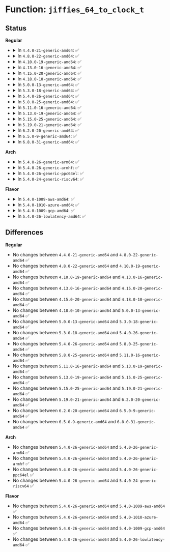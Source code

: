 # Function: <code>jiffies_64_to_clock_t</code>

## Status
<b>Regular</b>
<ul>
<li>
<details>
<summary>In <code>4.4.0-21-generic-amd64</code>: ✅</summary>

```c
u64 jiffies_64_to_clock_t(u64 x)
```

```json
{
  "name": "jiffies_64_to_clock_t",
  "collision_type": "Unique Global",
  "inline_type": "No",
  "funcs": [
    {
      "addr": 18446744071579807504,
      "name": "jiffies_64_to_clock_t",
      "external": true,
      "loc": "kernel/time/time.c:660",
      "file": "kernel/time/time.c",
      "inline": "seen, unknown",
      "caller_inline": [],
      "caller_func": [
        "kernel/sys.c:SyS_times",
        "kernel/sched/cpuacct.c:cpuacct_stats_show",
        "kernel/sched/cpuacct.c:cpuacct_stats_show",
        "kernel/trace/trace_clock.c:trace_clock_jiffies",
        "fs/proc/stat.c:show_stat",
        "fs/proc/stat.c:show_stat",
        "fs/proc/stat.c:show_stat",
        "fs/proc/stat.c:show_stat",
        "fs/proc/stat.c:show_stat",
        "fs/proc/stat.c:show_stat",
        "fs/proc/stat.c:show_stat",
        "fs/proc/stat.c:show_stat",
        "fs/proc/stat.c:show_stat",
        "fs/proc/stat.c:show_stat",
        "fs/proc/stat.c:show_stat",
        "fs/proc/stat.c:show_stat",
        "fs/proc/stat.c:show_stat",
        "fs/proc/stat.c:show_stat",
        "fs/proc/stat.c:show_stat",
        "fs/proc/stat.c:show_stat",
        "fs/proc/stat.c:show_stat",
        "fs/proc/stat.c:show_stat",
        "fs/proc/stat.c:show_stat",
        "fs/proc/stat.c:show_stat",
        "drivers/cpufreq/cpufreq_stats.c:show_time_in_state"
      ]
    }
  ],
  "symbols": [
    {
      "addr": 18446744071579807504,
      "name": "jiffies_64_to_clock_t",
      "section": ".text",
      "bind": "STB_GLOBAL",
      "size": 41
    }
  ]
}
```
</details>
</li>
<li>
<details>
<summary>In <code>4.8.0-22-generic-amd64</code>: ✅</summary>

```c
u64 jiffies_64_to_clock_t(u64 x)
```

```json
{
  "name": "jiffies_64_to_clock_t",
  "collision_type": "Unique Global",
  "inline_type": "No",
  "funcs": [
    {
      "addr": 18446744071579835312,
      "name": "jiffies_64_to_clock_t",
      "external": true,
      "loc": "kernel/time/time.c:667",
      "file": "kernel/time/time.c",
      "inline": "seen, unknown",
      "caller_inline": [],
      "caller_func": [
        "kernel/sys.c:SyS_times",
        "kernel/sched/cpuacct.c:cpuacct_stats_show",
        "kernel/sched/cpuacct.c:cpuacct_stats_show",
        "kernel/trace/trace_clock.c:trace_clock_jiffies",
        "fs/proc/stat.c:show_stat",
        "fs/proc/stat.c:show_stat",
        "fs/proc/stat.c:show_stat",
        "fs/proc/stat.c:show_stat",
        "fs/proc/stat.c:show_stat",
        "fs/proc/stat.c:show_stat",
        "fs/proc/stat.c:show_stat",
        "fs/proc/stat.c:show_stat",
        "fs/proc/stat.c:show_stat",
        "fs/proc/stat.c:show_stat",
        "fs/proc/stat.c:show_stat",
        "fs/proc/stat.c:show_stat",
        "fs/proc/stat.c:show_stat",
        "fs/proc/stat.c:show_stat",
        "fs/proc/stat.c:show_stat",
        "fs/proc/stat.c:show_stat",
        "fs/proc/stat.c:show_stat",
        "fs/proc/stat.c:show_stat",
        "fs/proc/stat.c:show_stat",
        "fs/proc/stat.c:show_stat",
        "drivers/cpufreq/cpufreq_stats.c:show_time_in_state"
      ]
    }
  ],
  "symbols": [
    {
      "addr": 18446744071579835312,
      "name": "jiffies_64_to_clock_t",
      "section": ".text",
      "bind": "STB_GLOBAL",
      "size": 41
    }
  ]
}
```
</details>
</li>
<li>
<details>
<summary>In <code>4.10.0-19-generic-amd64</code>: ✅</summary>

```c
u64 jiffies_64_to_clock_t(u64 x)
```

```json
{
  "name": "jiffies_64_to_clock_t",
  "collision_type": "Unique Global",
  "inline_type": "No",
  "funcs": [
    {
      "addr": 18446744071579864368,
      "name": "jiffies_64_to_clock_t",
      "external": true,
      "loc": "kernel/time/time.c:667",
      "file": "kernel/time/time.c",
      "inline": "seen, unknown",
      "caller_inline": [],
      "caller_func": [
        "kernel/sys.c:SyS_times",
        "kernel/sched/cpuacct.c:cpuacct_stats_show",
        "kernel/sched/cpuacct.c:cpuacct_stats_show",
        "kernel/trace/trace_clock.c:trace_clock_jiffies",
        "fs/proc/stat.c:show_stat",
        "fs/proc/stat.c:show_stat",
        "fs/proc/stat.c:show_stat",
        "fs/proc/stat.c:show_stat",
        "fs/proc/stat.c:show_stat",
        "fs/proc/stat.c:show_stat",
        "fs/proc/stat.c:show_stat",
        "fs/proc/stat.c:show_stat",
        "fs/proc/stat.c:show_stat",
        "fs/proc/stat.c:show_stat",
        "fs/proc/stat.c:show_stat",
        "fs/proc/stat.c:show_stat",
        "fs/proc/stat.c:show_stat",
        "fs/proc/stat.c:show_stat",
        "fs/proc/stat.c:show_stat",
        "fs/proc/stat.c:show_stat",
        "fs/proc/stat.c:show_stat",
        "fs/proc/stat.c:show_stat",
        "fs/proc/stat.c:show_stat",
        "fs/proc/stat.c:show_stat",
        "drivers/cpufreq/cpufreq_stats.c:show_time_in_state"
      ]
    }
  ],
  "symbols": [
    {
      "addr": 18446744071579864368,
      "name": "jiffies_64_to_clock_t",
      "section": ".text",
      "bind": "STB_GLOBAL",
      "size": 41
    }
  ]
}
```
</details>
</li>
<li>
<details>
<summary>In <code>4.13.0-16-generic-amd64</code>: ✅</summary>

```c
u64 jiffies_64_to_clock_t(u64 x)
```

```json
{
  "name": "jiffies_64_to_clock_t",
  "collision_type": "Unique Global",
  "inline_type": "No",
  "funcs": [
    {
      "addr": 18446744071579872592,
      "name": "jiffies_64_to_clock_t",
      "external": true,
      "loc": "kernel/time/time.c:757",
      "file": "kernel/time/time.c",
      "inline": "seen, unknown",
      "caller_inline": [],
      "caller_func": [
        "kernel/sys.c:SyS_times",
        "kernel/trace/trace_clock.c:trace_clock_jiffies",
        "drivers/cpufreq/cpufreq_stats.c:show_time_in_state"
      ]
    }
  ],
  "symbols": [
    {
      "addr": 18446744071579872592,
      "name": "jiffies_64_to_clock_t",
      "section": ".text",
      "bind": "STB_GLOBAL",
      "size": 41
    }
  ]
}
```
</details>
</li>
<li>
<details>
<summary>In <code>4.15.0-20-generic-amd64</code>: ✅</summary>

```c
u64 jiffies_64_to_clock_t(u64 x)
```

```json
{
  "name": "jiffies_64_to_clock_t",
  "collision_type": "Unique Global",
  "inline_type": "No",
  "funcs": [
    {
      "addr": 18446744071579916000,
      "name": "jiffies_64_to_clock_t",
      "external": true,
      "loc": "kernel/time/time.c:724",
      "file": "kernel/time/time.c",
      "inline": "seen, unknown",
      "caller_inline": [],
      "caller_func": [
        "kernel/sys.c:SyS_times",
        "kernel/trace/trace_clock.c:trace_clock_jiffies",
        "drivers/cpufreq/cpufreq_stats.c:show_time_in_state"
      ]
    }
  ],
  "symbols": [
    {
      "addr": 18446744071579916000,
      "name": "jiffies_64_to_clock_t",
      "section": ".text",
      "bind": "STB_GLOBAL",
      "size": 41
    }
  ]
}
```
</details>
</li>
<li>
<details>
<summary>In <code>4.18.0-10-generic-amd64</code>: ✅</summary>

```c
u64 jiffies_64_to_clock_t(u64 x)
```

```json
{
  "name": "jiffies_64_to_clock_t",
  "collision_type": "Unique Global",
  "inline_type": "No",
  "funcs": [
    {
      "addr": 18446744071579960640,
      "name": "jiffies_64_to_clock_t",
      "external": true,
      "loc": "kernel/time/time.c:736",
      "file": "kernel/time/time.c",
      "inline": "seen, unknown",
      "caller_inline": [],
      "caller_func": [
        "kernel/sys.c:__ia32_sys_times",
        "kernel/sys.c:__x64_sys_times",
        "kernel/trace/trace_clock.c:trace_clock_jiffies",
        "drivers/cpufreq/cpufreq_stats.c:show_time_in_state"
      ]
    }
  ],
  "symbols": [
    {
      "addr": 18446744071579960640,
      "name": "jiffies_64_to_clock_t",
      "section": ".text",
      "bind": "STB_GLOBAL",
      "size": 41
    }
  ]
}
```
</details>
</li>
<li>
<details>
<summary>In <code>5.0.0-13-generic-amd64</code>: ✅</summary>

```c
u64 jiffies_64_to_clock_t(u64 x)
```

```json
{
  "name": "jiffies_64_to_clock_t",
  "collision_type": "Unique Global",
  "inline_type": "No",
  "funcs": [
    {
      "addr": 18446744071580007216,
      "name": "jiffies_64_to_clock_t",
      "external": true,
      "loc": "kernel/time/time.c:674",
      "file": "kernel/time/time.c",
      "inline": "seen, unknown",
      "caller_inline": [],
      "caller_func": [
        "kernel/sys.c:__ia32_sys_times",
        "kernel/sys.c:__x64_sys_times",
        "kernel/trace/trace_clock.c:trace_clock_jiffies",
        "drivers/cpufreq/cpufreq_stats.c:show_time_in_state"
      ]
    }
  ],
  "symbols": [
    {
      "addr": 18446744071580007216,
      "name": "jiffies_64_to_clock_t",
      "section": ".text",
      "bind": "STB_GLOBAL",
      "size": 41
    }
  ]
}
```
</details>
</li>
<li>
<details>
<summary>In <code>5.3.0-18-generic-amd64</code>: ✅</summary>

```c
u64 jiffies_64_to_clock_t(u64 x)
```

```json
{
  "name": "jiffies_64_to_clock_t",
  "collision_type": "Unique Global",
  "inline_type": "No",
  "funcs": [
    {
      "addr": 18446744071580050768,
      "name": "jiffies_64_to_clock_t",
      "external": true,
      "loc": "kernel/time/time.c:742",
      "file": "kernel/time/time.c",
      "inline": "seen, unknown",
      "caller_inline": [],
      "caller_func": [
        "kernel/sys.c:__ia32_sys_times",
        "kernel/sys.c:__x64_sys_times",
        "kernel/trace/trace_clock.c:trace_clock_jiffies",
        "drivers/cpufreq/cpufreq_stats.c:show_time_in_state"
      ]
    }
  ],
  "symbols": [
    {
      "addr": 18446744071580050768,
      "name": "jiffies_64_to_clock_t",
      "section": ".text",
      "bind": "STB_GLOBAL",
      "size": 41
    }
  ]
}
```
</details>
</li>
<li>
<details>
<summary>In <code>5.4.0-26-generic-amd64</code>: ✅</summary>

```c
u64 jiffies_64_to_clock_t(u64 x)
```

```json
{
  "name": "jiffies_64_to_clock_t",
  "collision_type": "Unique Global",
  "inline_type": "No",
  "funcs": [
    {
      "addr": 18446744071580099824,
      "name": "jiffies_64_to_clock_t",
      "external": true,
      "loc": "kernel/time/time.c:742",
      "file": "kernel/time/time.c",
      "inline": "seen, unknown",
      "caller_inline": [],
      "caller_func": [
        "kernel/sys.c:__ia32_sys_times",
        "kernel/sys.c:__x64_sys_times",
        "kernel/trace/trace_clock.c:trace_clock_jiffies",
        "drivers/cpufreq/cpufreq_stats.c:show_time_in_state"
      ]
    }
  ],
  "symbols": [
    {
      "addr": 18446744071580099824,
      "name": "jiffies_64_to_clock_t",
      "section": ".text",
      "bind": "STB_GLOBAL",
      "size": 41
    }
  ]
}
```
</details>
</li>
<li>
<details>
<summary>In <code>5.8.0-25-generic-amd64</code>: ✅</summary>

```c
u64 jiffies_64_to_clock_t(u64 x)
```

```json
{
  "name": "jiffies_64_to_clock_t",
  "collision_type": "Unique Global",
  "inline_type": "No",
  "funcs": [
    {
      "addr": 18446744071580162208,
      "name": "jiffies_64_to_clock_t",
      "external": true,
      "loc": "kernel/time/time.c:652",
      "file": "kernel/time/time.c",
      "inline": "seen, unknown",
      "caller_inline": [],
      "caller_func": [
        "kernel/sys.c:__ia32_sys_times",
        "kernel/sys.c:__x64_sys_times",
        "kernel/trace/trace_clock.c:trace_clock_jiffies",
        "drivers/cpufreq/cpufreq_stats.c:show_time_in_state"
      ]
    }
  ],
  "symbols": [
    {
      "addr": 18446744071580162208,
      "name": "jiffies_64_to_clock_t",
      "section": ".text",
      "bind": "STB_GLOBAL",
      "size": 41
    }
  ]
}
```
</details>
</li>
<li>
<details>
<summary>In <code>5.11.0-16-generic-amd64</code>: ✅</summary>

```c
u64 jiffies_64_to_clock_t(u64 x)
```

```json
{
  "name": "jiffies_64_to_clock_t",
  "collision_type": "Unique Global",
  "inline_type": "No",
  "funcs": [
    {
      "addr": 18446744071580146352,
      "name": "jiffies_64_to_clock_t",
      "external": true,
      "loc": "kernel/time/time.c:652",
      "file": "kernel/time/time.c",
      "inline": "seen, unknown",
      "caller_inline": [],
      "caller_func": [
        "kernel/sys.c:__ia32_sys_times",
        "kernel/sys.c:__x64_sys_times",
        "kernel/trace/trace_clock.c:trace_clock_jiffies"
      ]
    }
  ],
  "symbols": [
    {
      "addr": 18446744071580146352,
      "name": "jiffies_64_to_clock_t",
      "section": ".text",
      "bind": "STB_GLOBAL",
      "size": 41
    }
  ]
}
```
</details>
</li>
<li>
<details>
<summary>In <code>5.13.0-19-generic-amd64</code>: ✅</summary>

```c
u64 jiffies_64_to_clock_t(u64 x)
```

```json
{
  "name": "jiffies_64_to_clock_t",
  "collision_type": "Unique Global",
  "inline_type": "No",
  "funcs": [
    {
      "addr": 18446744071580151040,
      "name": "jiffies_64_to_clock_t",
      "external": true,
      "loc": "kernel/time/time.c:652",
      "file": "kernel/time/time.c",
      "inline": "seen, unknown",
      "caller_inline": [],
      "caller_func": [
        "kernel/sys.c:__ia32_sys_times",
        "kernel/sys.c:__x64_sys_times",
        "kernel/trace/trace_clock.c:trace_clock_jiffies"
      ]
    }
  ],
  "symbols": [
    {
      "addr": 18446744071580151040,
      "name": "jiffies_64_to_clock_t",
      "section": ".text",
      "bind": "STB_GLOBAL",
      "size": 41
    }
  ]
}
```
</details>
</li>
<li>
<details>
<summary>In <code>5.15.0-25-generic-amd64</code>: ✅</summary>

```c
u64 jiffies_64_to_clock_t(u64 x)
```

```json
{
  "name": "jiffies_64_to_clock_t",
  "collision_type": "Unique Global",
  "inline_type": "No",
  "funcs": [
    {
      "addr": 18446744071580295568,
      "name": "jiffies_64_to_clock_t",
      "external": true,
      "loc": "kernel/time/time.c:652",
      "file": "kernel/time/time.c",
      "inline": "seen, unknown",
      "caller_inline": [],
      "caller_func": [
        "kernel/sys.c:__ia32_sys_times",
        "kernel/sys.c:__x64_sys_times",
        "kernel/trace/trace_clock.c:trace_clock_jiffies"
      ]
    }
  ],
  "symbols": [
    {
      "addr": 18446744071580295568,
      "name": "jiffies_64_to_clock_t",
      "section": ".text",
      "bind": "STB_GLOBAL",
      "size": 41
    }
  ]
}
```
</details>
</li>
<li>
<details>
<summary>In <code>5.19.0-21-generic-amd64</code>: ✅</summary>

```c
u64 jiffies_64_to_clock_t(u64 x)
```

```json
{
  "name": "jiffies_64_to_clock_t",
  "collision_type": "Unique Global",
  "inline_type": "No",
  "funcs": [
    {
      "addr": 18446744071580504320,
      "name": "jiffies_64_to_clock_t",
      "external": true,
      "loc": "kernel/time/time.c:652",
      "file": "kernel/time/time.c",
      "inline": "seen, unknown",
      "caller_inline": [],
      "caller_func": [
        "kernel/sys.c:__ia32_sys_times",
        "kernel/sys.c:__x64_sys_times",
        "kernel/trace/trace_clock.c:trace_clock_jiffies"
      ]
    }
  ],
  "symbols": [
    {
      "addr": 18446744071580504320,
      "name": "jiffies_64_to_clock_t",
      "section": ".text",
      "bind": "STB_GLOBAL",
      "size": 48
    }
  ]
}
```
</details>
</li>
<li>
<details>
<summary>In <code>6.2.0-20-generic-amd64</code>: ✅</summary>

```c
u64 jiffies_64_to_clock_t(u64 x)
```

```json
{
  "name": "jiffies_64_to_clock_t",
  "collision_type": "Unique Global",
  "inline_type": "No",
  "funcs": [
    {
      "addr": 18446744071580757696,
      "name": "jiffies_64_to_clock_t",
      "external": true,
      "loc": "kernel/time/time.c:652",
      "file": "kernel/time/time.c",
      "inline": "seen, unknown",
      "caller_inline": [],
      "caller_func": [
        "kernel/sys.c:__ia32_sys_times",
        "kernel/sys.c:__x64_sys_times",
        "kernel/trace/trace_clock.c:trace_clock_jiffies"
      ]
    }
  ],
  "symbols": [
    {
      "addr": 18446744071580757696,
      "name": "jiffies_64_to_clock_t",
      "section": ".text",
      "bind": "STB_GLOBAL",
      "size": 48
    }
  ]
}
```
</details>
</li>
<li>
<details>
<summary>In <code>6.5.0-9-generic-amd64</code>: ✅</summary>

```c
u64 jiffies_64_to_clock_t(u64 x)
```

```json
{
  "name": "jiffies_64_to_clock_t",
  "collision_type": "Unique Global",
  "inline_type": "No",
  "funcs": [
    {
      "addr": 18446744071580840368,
      "name": "jiffies_64_to_clock_t",
      "external": true,
      "loc": "kernel/time/time.c:652",
      "file": "kernel/time/time.c",
      "inline": "seen, unknown",
      "caller_inline": [],
      "caller_func": [
        "kernel/sys.c:__ia32_sys_times",
        "kernel/sys.c:__x64_sys_times",
        "kernel/trace/trace_clock.c:trace_clock_jiffies"
      ]
    }
  ],
  "symbols": [
    {
      "addr": 18446744071580840368,
      "name": "jiffies_64_to_clock_t",
      "section": ".text",
      "bind": "STB_GLOBAL",
      "size": 48
    }
  ]
}
```
</details>
</li>
<li>
<details>
<summary>In <code>6.8.0-31-generic-amd64</code>: ✅</summary>

```c
u64 jiffies_64_to_clock_t(u64 x)
```

```json
{
  "name": "jiffies_64_to_clock_t",
  "collision_type": "Unique Global",
  "inline_type": "No",
  "funcs": [
    {
      "addr": 18446744071580929760,
      "name": "jiffies_64_to_clock_t",
      "external": true,
      "loc": "kernel/time/time.c:705",
      "file": "kernel/time/time.c",
      "inline": "seen, unknown",
      "caller_inline": [],
      "caller_func": [
        "kernel/sys.c:__ia32_sys_times",
        "kernel/sys.c:__x64_sys_times",
        "kernel/trace/trace_clock.c:trace_clock_jiffies"
      ]
    }
  ],
  "symbols": [
    {
      "addr": 18446744071580929760,
      "name": "jiffies_64_to_clock_t",
      "section": ".text",
      "bind": "STB_GLOBAL",
      "size": 48
    }
  ]
}
```
</details>
</li>
</ul>
<b>Arch</b>
<ul>
<li>
<details>
<summary>In <code>5.4.0-26-generic-arm64</code>: ✅</summary>

```c
u64 jiffies_64_to_clock_t(u64 x)
```

```json
{
  "name": "jiffies_64_to_clock_t",
  "collision_type": "Unique Global",
  "inline_type": "No",
  "funcs": [
    {
      "addr": 18446603336491311128,
      "name": "jiffies_64_to_clock_t",
      "external": true,
      "loc": "kernel/time/time.c:742",
      "file": "kernel/time/time.c",
      "inline": "seen, unknown",
      "caller_inline": [],
      "caller_func": [
        "kernel/sys.c:__arm64_sys_times",
        "kernel/trace/trace_clock.c:trace_clock_jiffies",
        "drivers/cpufreq/cpufreq_stats.c:show_time_in_state"
      ]
    }
  ],
  "symbols": [
    {
      "addr": 18446603336491311128,
      "name": "jiffies_64_to_clock_t",
      "section": ".text",
      "bind": "STB_GLOBAL",
      "size": 72
    }
  ]
}
```
</details>
</li>
<li>
<details>
<summary>In <code>5.4.0-26-generic-armhf</code>: ✅</summary>

```c
u64 jiffies_64_to_clock_t(u64 x)
```

```json
{
  "name": "jiffies_64_to_clock_t",
  "collision_type": "Unique Global",
  "inline_type": "No",
  "funcs": [
    {
      "addr": 3225310048,
      "name": "jiffies_64_to_clock_t",
      "external": true,
      "loc": "kernel/time/time.c:742",
      "file": "kernel/time/time.c",
      "inline": "seen, unknown",
      "caller_inline": [],
      "caller_func": [
        "kernel/sys.c:__se_sys_times",
        "kernel/trace/trace_clock.c:trace_clock_jiffies",
        "drivers/cpufreq/cpufreq_stats.c:show_time_in_state"
      ]
    }
  ],
  "symbols": [
    {
      "addr": 3225310048,
      "name": "jiffies_64_to_clock_t",
      "section": ".text",
      "bind": "STB_GLOBAL",
      "size": 112
    }
  ]
}
```
</details>
</li>
<li>
<details>
<summary>In <code>5.4.0-26-generic-ppc64el</code>: ✅</summary>

```c
u64 jiffies_64_to_clock_t(u64 x)
```

```json
{
  "name": "jiffies_64_to_clock_t",
  "collision_type": "Unique Global",
  "inline_type": "No",
  "funcs": [
    {
      "addr": 13835058055284236928,
      "name": "jiffies_64_to_clock_t",
      "external": true,
      "loc": "kernel/time/time.c:742",
      "file": "kernel/time/time.c",
      "inline": "seen, unknown",
      "caller_inline": [],
      "caller_func": [
        "kernel/sys.c:__se_sys_times",
        "kernel/trace/trace_clock.c:trace_clock_jiffies",
        "drivers/cpufreq/cpufreq_stats.c:show_time_in_state"
      ]
    }
  ],
  "symbols": [
    {
      "addr": 13835058055284236928,
      "name": "jiffies_64_to_clock_t",
      "section": ".text",
      "bind": "STB_GLOBAL",
      "size": 52
    }
  ]
}
```
</details>
</li>
<li>
<details>
<summary>In <code>5.4.0-24-generic-riscv64</code>: ✅</summary>

```c
u64 jiffies_64_to_clock_t(u64 x)
```

```json
{
  "name": "jiffies_64_to_clock_t",
  "collision_type": "Unique Global",
  "inline_type": "No",
  "funcs": [
    {
      "addr": 18446743936271819890,
      "name": "jiffies_64_to_clock_t",
      "external": true,
      "loc": "kernel/time/time.c:742",
      "file": "kernel/time/time.c",
      "inline": "seen, unknown",
      "caller_inline": [],
      "caller_func": [
        "kernel/sys.c:__se_sys_times",
        "kernel/trace/trace_clock.c:trace_clock_jiffies"
      ]
    }
  ],
  "symbols": [
    {
      "addr": 18446743936271819890,
      "name": "jiffies_64_to_clock_t",
      "section": ".text",
      "bind": "STB_GLOBAL",
      "size": 56
    }
  ]
}
```
</details>
</li>
</ul>
<b>Flavor</b>
<ul>
<li>
<details>
<summary>In <code>5.4.0-1009-aws-amd64</code>: ✅</summary>

```c
u64 jiffies_64_to_clock_t(u64 x)
```

```json
{
  "name": "jiffies_64_to_clock_t",
  "collision_type": "Unique Global",
  "inline_type": "No",
  "funcs": [
    {
      "addr": 18446744071580069024,
      "name": "jiffies_64_to_clock_t",
      "external": true,
      "loc": "kernel/time/time.c:742",
      "file": "kernel/time/time.c",
      "inline": "seen, unknown",
      "caller_inline": [],
      "caller_func": [
        "kernel/sys.c:__ia32_sys_times",
        "kernel/sys.c:__x64_sys_times",
        "kernel/trace/trace_clock.c:trace_clock_jiffies",
        "drivers/cpufreq/cpufreq_stats.c:show_time_in_state"
      ]
    }
  ],
  "symbols": [
    {
      "addr": 18446744071580069024,
      "name": "jiffies_64_to_clock_t",
      "section": ".text",
      "bind": "STB_GLOBAL",
      "size": 41
    }
  ]
}
```
</details>
</li>
<li>
<details>
<summary>In <code>5.4.0-1010-azure-amd64</code>: ✅</summary>

```c
u64 jiffies_64_to_clock_t(u64 x)
```

```json
{
  "name": "jiffies_64_to_clock_t",
  "collision_type": "Unique Global",
  "inline_type": "No",
  "funcs": [
    {
      "addr": 18446744071580013840,
      "name": "jiffies_64_to_clock_t",
      "external": true,
      "loc": "kernel/time/time.c:742",
      "file": "kernel/time/time.c",
      "inline": "seen, unknown",
      "caller_inline": [],
      "caller_func": [
        "kernel/sys.c:__ia32_sys_times",
        "kernel/sys.c:__x64_sys_times",
        "kernel/trace/trace_clock.c:trace_clock_jiffies",
        "drivers/cpufreq/cpufreq_stats.c:show_time_in_state"
      ]
    }
  ],
  "symbols": [
    {
      "addr": 18446744071580013840,
      "name": "jiffies_64_to_clock_t",
      "section": ".text",
      "bind": "STB_GLOBAL",
      "size": 41
    }
  ]
}
```
</details>
</li>
<li>
<details>
<summary>In <code>5.4.0-1009-gcp-amd64</code>: ✅</summary>

```c
u64 jiffies_64_to_clock_t(u64 x)
```

```json
{
  "name": "jiffies_64_to_clock_t",
  "collision_type": "Unique Global",
  "inline_type": "No",
  "funcs": [
    {
      "addr": 18446744071580060096,
      "name": "jiffies_64_to_clock_t",
      "external": true,
      "loc": "kernel/time/time.c:742",
      "file": "kernel/time/time.c",
      "inline": "seen, unknown",
      "caller_inline": [],
      "caller_func": [
        "kernel/sys.c:__ia32_sys_times",
        "kernel/sys.c:__x64_sys_times",
        "kernel/trace/trace_clock.c:trace_clock_jiffies",
        "drivers/cpufreq/cpufreq_stats.c:show_time_in_state"
      ]
    }
  ],
  "symbols": [
    {
      "addr": 18446744071580060096,
      "name": "jiffies_64_to_clock_t",
      "section": ".text",
      "bind": "STB_GLOBAL",
      "size": 41
    }
  ]
}
```
</details>
</li>
<li>
<details>
<summary>In <code>5.4.0-26-lowlatency-amd64</code>: ✅</summary>

```c
u64 jiffies_64_to_clock_t(u64 x)
```

```json
{
  "name": "jiffies_64_to_clock_t",
  "collision_type": "Unique Global",
  "inline_type": "No",
  "funcs": [
    {
      "addr": 18446744071580110880,
      "name": "jiffies_64_to_clock_t",
      "external": true,
      "loc": "kernel/time/time.c:742",
      "file": "kernel/time/time.c",
      "inline": "seen, unknown",
      "caller_inline": [],
      "caller_func": [
        "kernel/sys.c:__ia32_sys_times",
        "kernel/sys.c:__x64_sys_times",
        "kernel/trace/trace_clock.c:trace_clock_jiffies",
        "drivers/cpufreq/cpufreq_stats.c:show_time_in_state"
      ]
    }
  ],
  "symbols": [
    {
      "addr": 18446744071580110880,
      "name": "jiffies_64_to_clock_t",
      "section": ".text",
      "bind": "STB_GLOBAL",
      "size": 41
    }
  ]
}
```
</details>
</li>
</ul>

## Differences
<b>Regular</b>
<ul>
<li>
No changes between <code>4.4.0-21-generic-amd64</code> and <code>4.8.0-22-generic-amd64</code> ✅
</li>
<li>
No changes between <code>4.8.0-22-generic-amd64</code> and <code>4.10.0-19-generic-amd64</code> ✅
</li>
<li>
No changes between <code>4.10.0-19-generic-amd64</code> and <code>4.13.0-16-generic-amd64</code> ✅
</li>
<li>
No changes between <code>4.13.0-16-generic-amd64</code> and <code>4.15.0-20-generic-amd64</code> ✅
</li>
<li>
No changes between <code>4.15.0-20-generic-amd64</code> and <code>4.18.0-10-generic-amd64</code> ✅
</li>
<li>
No changes between <code>4.18.0-10-generic-amd64</code> and <code>5.0.0-13-generic-amd64</code> ✅
</li>
<li>
No changes between <code>5.0.0-13-generic-amd64</code> and <code>5.3.0-18-generic-amd64</code> ✅
</li>
<li>
No changes between <code>5.3.0-18-generic-amd64</code> and <code>5.4.0-26-generic-amd64</code> ✅
</li>
<li>
No changes between <code>5.4.0-26-generic-amd64</code> and <code>5.8.0-25-generic-amd64</code> ✅
</li>
<li>
No changes between <code>5.8.0-25-generic-amd64</code> and <code>5.11.0-16-generic-amd64</code> ✅
</li>
<li>
No changes between <code>5.11.0-16-generic-amd64</code> and <code>5.13.0-19-generic-amd64</code> ✅
</li>
<li>
No changes between <code>5.13.0-19-generic-amd64</code> and <code>5.15.0-25-generic-amd64</code> ✅
</li>
<li>
No changes between <code>5.15.0-25-generic-amd64</code> and <code>5.19.0-21-generic-amd64</code> ✅
</li>
<li>
No changes between <code>5.19.0-21-generic-amd64</code> and <code>6.2.0-20-generic-amd64</code> ✅
</li>
<li>
No changes between <code>6.2.0-20-generic-amd64</code> and <code>6.5.0-9-generic-amd64</code> ✅
</li>
<li>
No changes between <code>6.5.0-9-generic-amd64</code> and <code>6.8.0-31-generic-amd64</code> ✅
</li>
</ul>
<b>Arch</b>
<ul>
<li>
No changes between <code>5.4.0-26-generic-amd64</code> and <code>5.4.0-26-generic-arm64</code> ✅
</li>
<li>
No changes between <code>5.4.0-26-generic-amd64</code> and <code>5.4.0-26-generic-armhf</code> ✅
</li>
<li>
No changes between <code>5.4.0-26-generic-amd64</code> and <code>5.4.0-26-generic-ppc64el</code> ✅
</li>
<li>
No changes between <code>5.4.0-26-generic-amd64</code> and <code>5.4.0-24-generic-riscv64</code> ✅
</li>
</ul>
<b>Flavor</b>
<ul>
<li>
No changes between <code>5.4.0-26-generic-amd64</code> and <code>5.4.0-1009-aws-amd64</code> ✅
</li>
<li>
No changes between <code>5.4.0-26-generic-amd64</code> and <code>5.4.0-1010-azure-amd64</code> ✅
</li>
<li>
No changes between <code>5.4.0-26-generic-amd64</code> and <code>5.4.0-1009-gcp-amd64</code> ✅
</li>
<li>
No changes between <code>5.4.0-26-generic-amd64</code> and <code>5.4.0-26-lowlatency-amd64</code> ✅
</li>
</ul>
